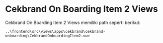 # Cekbrand On Boarding Item 2 Views

Cekbrand On Boarding Item 2 Views memiliki path seperti berikut:

```
..\frontend\src\views\apps\cekbrand\cekbrand-onboarding\CekbrandOnboardingItem2.vue
```